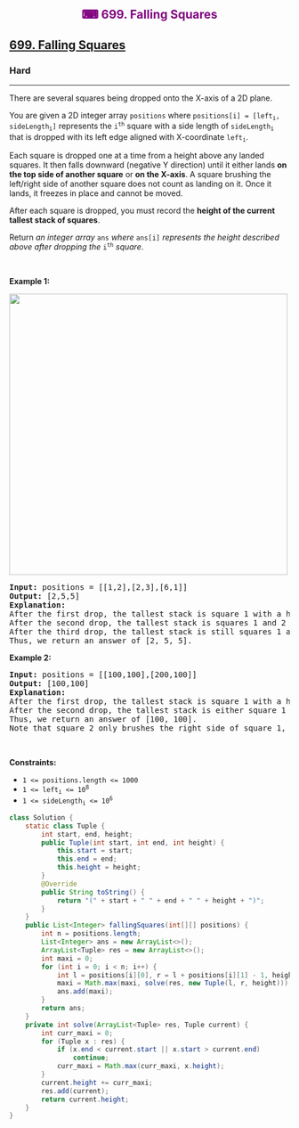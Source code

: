 <div align = "center">
<h style = "margin-bottom: 0px; margin-top: 0px; color : purple;" align = "center" class = "header">

## ⌨ 699. Falling Squares

</h>
</div>

<h2><a href="https://leetcode.com/problems/falling-squares" target = "_blank">699. Falling Squares</a></h2><h3>Hard</h3><hr><p>There are several squares being dropped onto the X-axis of a 2D plane.</p>

<p>You are given a 2D integer array <code>positions</code> where <code>positions[i] = [left<sub>i</sub>, sideLength<sub>i</sub>]</code> represents the <code>i<sup>th</sup></code> square with a side length of <code>sideLength<sub>i</sub></code> that is dropped with its left edge aligned with X-coordinate <code>left<sub>i</sub></code>.</p>

<p>Each square is dropped one at a time from a height above any landed squares. It then falls downward (negative Y direction) until it either lands <strong>on the top side of another square</strong> or <strong>on the X-axis</strong>. A square brushing the left/right side of another square does not count as landing on it. Once it lands, it freezes in place and cannot be moved.</p>

<p>After each square is dropped, you must record the <strong>height of the current tallest stack of squares</strong>.</p>

<p>Return <em>an integer array </em><code>ans</code><em> where </em><code>ans[i]</code><em> represents the height described above after dropping the </em><code>i<sup>th</sup></code><em> square</em>.</p>

<p>&nbsp;</p>
<p><strong class="example">Example 1:</strong></p>
<img alt="" src="https://assets.leetcode.com/uploads/2021/04/28/fallingsq1-plane.jpg" style="width: 500px; height: 505px;" />
<pre>
<strong>Input:</strong> positions = [[1,2],[2,3],[6,1]]
<strong>Output:</strong> [2,5,5]
<strong>Explanation:</strong>
After the first drop, the tallest stack is square 1 with a height of 2.
After the second drop, the tallest stack is squares 1 and 2 with a height of 5.
After the third drop, the tallest stack is still squares 1 and 2 with a height of 5.
Thus, we return an answer of [2, 5, 5].
</pre>

<p><strong class="example">Example 2:</strong></p>

<pre>
<strong>Input:</strong> positions = [[100,100],[200,100]]
<strong>Output:</strong> [100,100]
<strong>Explanation:</strong>
After the first drop, the tallest stack is square 1 with a height of 100.
After the second drop, the tallest stack is either square 1 or square 2, both with heights of 100.
Thus, we return an answer of [100, 100].
Note that square 2 only brushes the right side of square 1, which does not count as landing on it.
</pre>

<p>&nbsp;</p>
<p><strong>Constraints:</strong></p>

<ul>
	<li><code>1 &lt;= positions.length &lt;= 1000</code></li>
	<li><code>1 &lt;= left<sub>i</sub> &lt;= 10<sup>8</sup></code></li>
	<li><code>1 &lt;= sideLength<sub>i</sub> &lt;= 10<sup>6</sup></code></li>
</ul>

```java
class Solution {
    static class Tuple {
        int start, end, height;
        public Tuple(int start, int end, int height) {
            this.start = start;
            this.end = end;
            this.height = height;
        }
        @Override
        public String toString() {
            return "(" + start + " " + end + " " + height + ")";
        }
    }
    public List<Integer> fallingSquares(int[][] positions) {
        int n = positions.length;
        List<Integer> ans = new ArrayList<>();
        ArrayList<Tuple> res = new ArrayList<>();
        int maxi = 0;
        for (int i = 0; i < n; i++) {
            int l = positions[i][0], r = l + positions[i][1] - 1, height = positions[i][1];
            maxi = Math.max(maxi, solve(res, new Tuple(l, r, height)));
            ans.add(maxi);
        }
        return ans;
    }
    private int solve(ArrayList<Tuple> res, Tuple current) {
        int curr_maxi = 0;
        for (Tuple x : res) {
            if (x.end < current.start || x.start > current.end)
                continue;
            curr_maxi = Math.max(curr_maxi, x.height);
        }
        current.height += curr_maxi;
        res.add(current);
        return current.height;
    }
}
```
